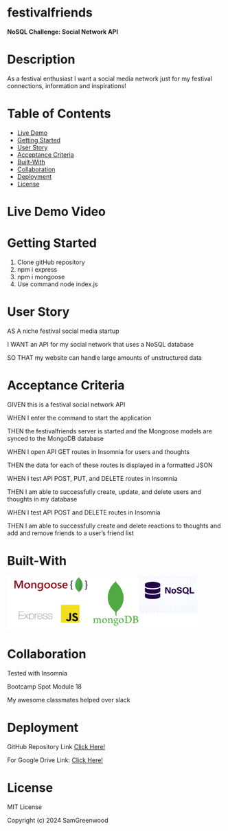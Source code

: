 # festivalfriends

**NoSQL Challenge: Social Network API**

# Description

As a festival enthusiast I want a social media network just for my festival connections, information and inspirations! 

# Table of Contents

- [Live Demo](#live-demo)
- [Getting Started](#getting-started)
- [User Story](#user-story)
- [Acceptance Criteria](#acceptance-criteria)
- [Built-With](#built-with)
- [Collaboration](#collaboration)
- [Deployment](#deployment)
- [License](#license)

# Live Demo Video

# Getting Started

1. Clone gitHub repository
2. npm i express
3. npm i mongoose
4. Use command node index.js

# User Story

AS A niche festival social media startup

I WANT an API for my social network that uses a NoSQL database

SO THAT my website can handle large amounts of unstructured data

# Acceptance Criteria

GIVEN  this is a festival social network API

WHEN I enter the command to start the application

THEN the festivalfriends server is started and the Mongoose models are synced to the MongoDB database

WHEN I open API GET routes in Insomnia for users and thoughts

THEN the data for each of these routes is displayed in a formatted JSON

WHEN I test API POST, PUT, and DELETE routes in Insomnia

THEN I am able to successfully create, update, and delete users and thoughts in my database

WHEN I test API POST and DELETE routes in Insomnia

THEN I am able to successfully create and delete reactions to thoughts and add and remove friends to a user’s friend list

# Built-With

![alt text](assets/built-with.png)

# Collaboration

Tested  with Insomnia

Bootcamp Spot Module 18

My awesome classmates helped over slack

# Deployment

GitHub Repository Link [Click Here!](https://)

For Google Drive Link: [Click Here!]( https://)

# License

MIT License

Copyright (c) 2024 SamGreenwood
